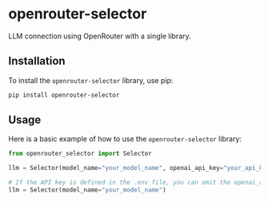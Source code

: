 # openrouter-selector

LLM connection using OpenRouter with a single library.

## Installation

To install the `openrouter-selector` library, use pip:

```bash
pip install openrouter-selector
```

## Usage

Here is a basic example of how to use the `openrouter-selector` library:

```python
from openrouter_selector import Selector

llm = Selector(model_name="your_model_name", openai_api_key="your_api_key")

# If the API key is defined in the .env file, you can omit the openai_api_key parameter
llm = Selector(model_name="your_model_name")
```
